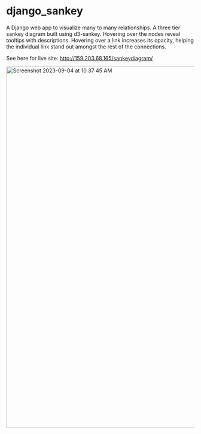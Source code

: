 # django_sankey
A Django web app to visualize many to many relationships. A three tier sankey diagram built using d3-sankey.
Hovering over the nodes reveal tooltips with descriptions.
Hovering over a link increases its opacity, helping the individual link stand out amongst the rest of the connections.

See here for live site: http://159.203.68.165/sankeydiagram/


<img width="967" alt="Screenshot 2023-09-04 at 10 37 45 AM" src="https://github.com/labonibayen/django_sankey/assets/26695981/80c7686b-8cf6-49ce-b052-ce4e86a559f9">
